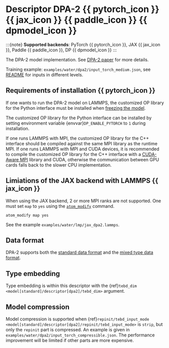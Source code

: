 # Descriptor DPA-2 {{ pytorch_icon }} {{ jax_icon }} {{ paddle_icon }} {{ dpmodel_icon }}

:::{note}
**Supported backends**: PyTorch {{ pytorch_icon }}, JAX {{ jax_icon }}, Paddle {{ paddle_icon }}, DP {{ dpmodel_icon }}
:::

The DPA-2 model implementation. See [DPA-2 paper](https://doi.org/10.1038/s41524-024-01493-2) for more details.

Training example: `examples/water/dpa2/input_torch_medium.json`, see [README](../../examples/water/dpa2/README.md) for inputs in different levels.

## Requirements of installation {{ pytorch_icon }}

If one wants to run the DPA-2 model on LAMMPS, the customized OP library for the Python interface must be installed when [freezing the model](../freeze/freeze.md).

The customized OP library for the Python interface can be installed by setting environment variable {envvar}`DP_ENABLE_PYTORCH` to `1` during installation.

If one runs LAMMPS with MPI, the customized OP library for the C++ interface should be compiled against the same MPI library as the runtime MPI.
If one runs LAMMPS with MPI and CUDA devices, it is recommended to compile the customized OP library for the C++ interface with a [CUDA-Aware MPI](https://developer.nvidia.com/mpi-solutions-gpus) library and CUDA,
otherwise the communication between GPU cards falls back to the slower CPU implementation.

## Limiations of the JAX backend with LAMMPS {{ jax_icon }}

When using the JAX backend, 2 or more MPI ranks are not supported. One must set `map` to `yes` using the [`atom_modify`](https://docs.lammps.org/atom_modify.html) command.

```lammps
atom_modify map yes
```

See the example `examples/water/lmp/jax_dpa2.lammps`.

## Data format

DPA-2 supports both the [standard data format](../data/system.md) and the [mixed type data format](../data/system.md#mixed-type).

## Type embedding

Type embedding is within this descriptor with the {ref}`tebd_dim <model[standard]/descriptor[dpa2]/tebd_dim>` argument.

## Model compression

Model compression is supported when {ref}`repinit/tebd_input_mode <model[standard]/descriptor[dpa2]/repinit/tebd_input_mode>` is `strip`, but only the `repinit` part is compressed.
An example is given in `examples/water/dpa2/input_torch_compressible.json`.
The performance improvement will be limited if other parts are more expensive.
